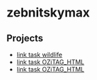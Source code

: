 # zebnitskymax
## Projects

* [link task wildlife](https://zebnitskymax.github.io/Projects/wildlife/)
* [link task OZiTAG_HTML](https://zebnitskymax.github.io/Projects/OZiTAG_HTML/OZitag/main.html)
* [link task OZiTAG_HTML](https://zebnitskymax.github.io/Projects/virtual_piano/)



